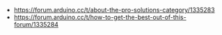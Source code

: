 - https://forum.arduino.cc/t/about-the-pro-solutions-category/1335283
- https://forum.arduino.cc/t/how-to-get-the-best-out-of-this-forum/1335284
